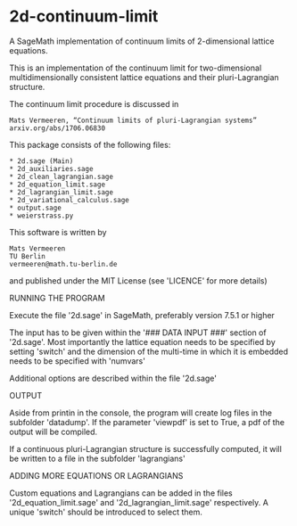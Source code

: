 # 2d-continuum-limit
A SageMath implementation of continuum limits of 2-dimensional lattice equations.

This is an implementation of the continuum limit for two-dimensional multidimensionally consistent lattice equations and their pluri-Lagrangian structure.

The continuum limit procedure is discussed in

	Mats Vermeeren, “Continuum limits of pluri-Lagrangian systems” 
	arxiv.org/abs/1706.06830

This package consists of the following files:

	* 2d.sage (Main)
	* 2d_auxiliaries.sage
	* 2d_clean_lagrangian.sage
	* 2d_equation_limit.sage
	* 2d_lagrangian_limit.sage
	* 2d_variational_calculus.sage
	* output.sage
	* weierstrass.py

This software is written by

	Mats Vermeeren
	TU Berlin
	vermeeren@math.tu-berlin.de
	
and published under the MIT License (see 'LICENCE' for more details)


RUNNING THE PROGRAM

Execute the file '2d.sage' in SageMath, preferably version 7.5.1 or higher

The input has to be given within the '### DATA INPUT ###' section of '2d.sage'.
Most importantly the lattice equation needs to be specified by setting 'switch'
and the dimension of the multi-time in which it is embedded needs to be specified 
with 'numvars'

Additional options are described within the file '2d.sage'


OUTPUT

Aside from printin in the console, the program will create log files in the 
subfolder 'datadump'. If the parameter 'viewpdf' is set to True, a pdf of the
output will be compiled.

If a continuous pluri-Lagrangian structure is successfully computed, it will be 
written to a file in the subfolder 'lagrangians'


ADDING MORE EQUATIONS OR LAGRANGIANS

Custom equations and Lagrangians can be added in the files 
'2d_equation_limit.sage' and  '2d_lagrangian_limit.sage' respectively. 
A unique 'switch' should be introduced to select them.
